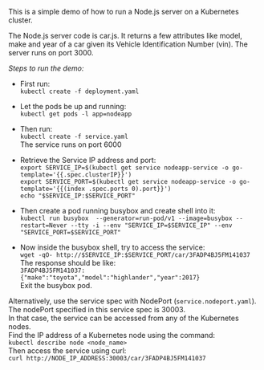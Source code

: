 This is a simple demo of how to run a Node.js server on a Kubernetes cluster.

The Node.js server code is car.js. It returns a few attributes like model, make
and year of a car given its Vehicle Identification Number (vin). The server runs
on port 3000.

_Steps to run the demo:_

* First run:  
`kubectl create -f deployment.yaml`

* Let the pods be up and running:  
`kubectl get pods -l app=nodeapp`

* Then run:  
`kubectl create -f service.yaml`  
The service runs on port 6000

* Retrieve the Service IP address and port:  
`export SERVICE_IP=$(kubectl get service nodeapp-service -o go-template='{{.spec.clusterIP}}')`  
`export SERVICE_PORT=$(kubectl get service nodeapp-service -o go-template='{{(index .spec.ports 0).port}}')`  
`echo "$SERVICE_IP:$SERVICE_PORT"`  

* Then create a pod running busybox and create shell into it:  
`kubectl run busybox  --generator=run-pod/v1 --image=busybox --restart=Never --tty -i --env "SERVICE_IP=$SERVICE_IP" --env "SERVICE_PORT=$SERVICE_PORT"`

* Now inside the busybox shell, try to access the service:  
`wget -qO- http://$SERVICE_IP:$SERVICE_PORT/car/3FADP4BJ5FM141037`  
The response should be like:  
`3FADP4BJ5FM141037:{"make":"toyota","model":"highlander","year":2017}`  
Exit the busybox pod.

Alternatively, use the service spec with NodePort (`service.nodeport.yaml`).  
The nodePort specified in this service spec is 30003.  
In that case, the service can be accessed from any of the Kubernetes nodes.  
Find the IP address of a Kubernetes node using the command:  
`kubectl describe node <node_name>`  
Then access the service using curl:  
`curl http://NODE_IP_ADDRESS:30003/car/3FADP4BJ5FM141037`
